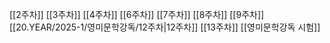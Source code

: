 [[2주차]]
[[3주차]]
[[4주차]]
[[6주차]]
[[7주차]]
[[8주차]]
[[9주차]]
[[20.YEAR/2025-1/영미문학강독/12주차|12주차]]
[[13주차]]
[[영미문학강독 시험]]
